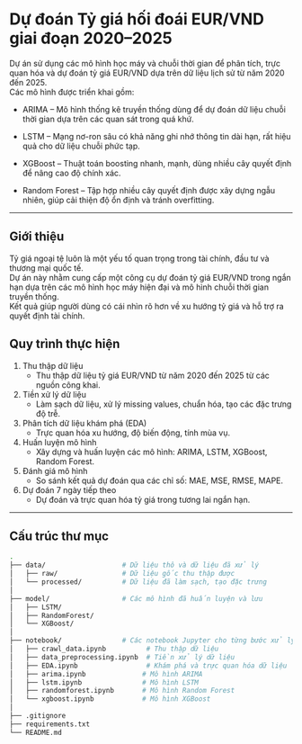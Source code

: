# Dự đoán Tỷ giá hối đoái EUR/VND giai đoạn 2020–2025

Dự án sử dụng các mô hình học máy và chuỗi thời gian để phân tích, trực quan hóa và dự đoán tỷ giá EUR/VND dựa trên dữ liệu lịch sử từ năm 2020 đến 2025.  
Các mô hình được triển khai gồm:

- ARIMA – Mô hình thống kê truyền thống dùng để dự đoán dữ liệu chuỗi thời gian dựa trên các quan sát trong quá khứ.

- LSTM – Mạng nơ-ron sâu có khả năng ghi nhớ thông tin dài hạn, rất hiệu quả cho dữ liệu chuỗi phức tạp.

- XGBoost – Thuật toán boosting nhanh, mạnh, dùng nhiều cây quyết định để nâng cao độ chính xác.

- Random Forest – Tập hợp nhiều cây quyết định được xây dựng ngẫu nhiên, giúp cải thiện độ ổn định và tránh overfitting.
---

## Giới thiệu

Tỷ giá ngoại tệ luôn là một yếu tố quan trọng trong tài chính, đầu tư và thương mại quốc tế.  
Dự án này nhằm cung cấp một công cụ dự đoán tỷ giá EUR/VND trong ngắn hạn dựa trên các mô hình học máy hiện đại và mô hình chuỗi thời gian truyền thống.  
Kết quả giúp người dùng có cái nhìn rõ hơn về xu hướng tỷ giá và hỗ trợ ra quyết định tài chính.


## Quy trình thực hiện

1. Thu thập dữ liệu
   - Thu thập dữ liệu tỷ giá EUR/VND từ năm 2020 đến 2025 từ các nguồn công khai.
2. Tiền xử lý dữ liệu
   - Làm sạch dữ liệu, xử lý missing values, chuẩn hóa, tạo các đặc trưng độ trễ.
3. Phân tích dữ liệu khám phá (EDA)
   - Trực quan hóa xu hướng, độ biến động, tính mùa vụ.
4. Huấn luyện mô hình
   - Xây dựng và huấn luyện các mô hình: ARIMA, LSTM, XGBoost, Random Forest.
5. Đánh giá mô hình
   - So sánh kết quả dự đoán qua các chỉ số: MAE, MSE, RMSE, MAPE.
6. Dự đoán 7 ngày tiếp theo
   - Dự đoán và trực quan hóa tỷ giá trong tương lai ngắn hạn.

---

## Cấu trúc thư mục

```bash
.
├── data/                   # Dữ liệu thô và dữ liệu đã xử lý
│   ├── raw/                # Dữ liệu gốc thu thập được
│   └── processed/          # Dữ liệu đã làm sạch, tạo đặc trưng
│
├── model/                  # Các mô hình đã huấn luyện và lưu
│   ├── LSTM/
│   ├── RandomForest/
│   └── XGBoost/
│
├── notebook/               # Các notebook Jupyter cho từng bước xử lý
│   ├── crawl_data.ipynb          # Thu thập dữ liệu
│   ├── data_preprocessing.ipynb  # Tiền xử lý dữ liệu
│   ├── EDA.ipynb                 # Khám phá và trực quan hóa dữ liệu
│   ├── arima.ipynb              # Mô hình ARIMA
│   ├── lstm.ipynb               # Mô hình LSTM
│   ├── randomforest.ipynb       # Mô hình Random Forest
│   └── xgboost.ipynb            # Mô hình XGBoost
│
├── .gitignore
├── requirements.txt
└── README.md
